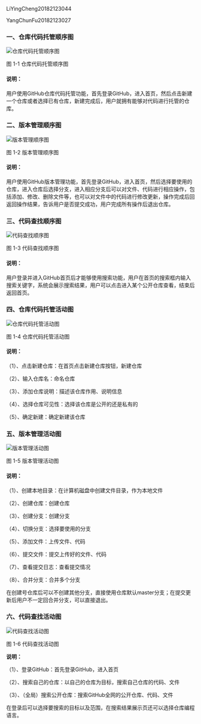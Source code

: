 LiYingCheng20182123044

YangChunFu20182123027

### 一、仓库代码托管顺序图

![仓库代码托管顺序图](https://github.com/ycfxhsw/YangChunFu20182123027/blob/UML-Work/%E4%BB%93%E5%BA%93%E4%BB%A3%E7%A0%81%E6%89%98%E7%AE%A1%EF%BC%88%E9%A1%BA%E5%BA%8F%E5%9B%BE%EF%BC%89.png)

图 1-1 仓库代码托管顺序图

#### **说明：**

用户使用GitHub仓库代码托管功能，首先登录GitHub，进入首页，然后点击新建一个仓库或者选择已有仓库，新建完成后，用户就拥有能够对代码进行托管的仓库。

 

### 二、版本管理顺序图

![版本管理顺序图](https://github.com/ycfxhsw/YangChunFu20182123027/blob/UML-Work/%E7%89%88%E6%9C%AC%E7%AE%A1%E7%90%86%EF%BC%88%E9%A1%BA%E5%BA%8F%E5%9B%BE%EF%BC%89.png)

图 1-2 版本管理顺序图

#### **说明：**

用户使用GitHub版本管理功能，首先登录GitHub，进入首页，然后选择要使用的仓库，进入仓库后选择分支，进入相应分支后可以对文件、代码进行相应操作，包括添加、修改、删除文件等，也可以对文件中的代码进行修改更新，操作完成后回返回操作结果，告诉用户是否提交成功，用户完成所有操作后退出仓库。

 

### 三、代码查找顺序图

![代码查找顺序图](https://github.com/ycfxhsw/YangChunFu20182123027/blob/UML-Work/%E4%BB%A3%E7%A0%81%E6%9F%A5%E6%89%BE%EF%BC%88%E9%A1%BA%E5%BA%8F%E5%9B%BE%EF%BC%89.png)

图 1-3 代码查找顺序图

#### **说明：**

用户登录并进入GitHub首页后才能够使用搜索功能，用户在首页的搜索框内输入搜索关键字，系统会展示搜索结果，用户可以点击进入某个公开仓库查看，结束后返回首页。

 

### 四、仓库代码托管活动图

![仓库代码托管活动图](https://github.com/ycfxhsw/YangChunFu20182123027/blob/UML-Work/%E4%BB%93%E5%BA%93%E4%BB%A3%E7%A0%81%E6%89%98%E7%AE%A1%EF%BC%88%E6%B4%BB%E5%8A%A8%E5%9B%BE%EF%BC%89.png)

图 1-4 仓库代码托管活动图

#### **说明：**

（1）、点击新建仓库：在首页点击新建仓库按钮，新建仓库

（2）、输入仓库名：命名仓库

（3）、添加仓库说明：描述该仓库作用、说明信息

（4）、选择仓库可见性：选择该仓库是公开的还是私有的

（5）、确定新建：确定新建该仓库

 

### 五、版本管理活动图

![版本管理活动图](https://github.com/ycfxhsw/YangChunFu20182123027/blob/UML-Work/%E7%89%88%E6%9C%AC%E7%AE%A1%E7%90%86%EF%BC%88%E6%B4%BB%E5%8A%A8%E5%9B%BE%EF%BC%89.png)

图 1-5 版本管理活动图

#### **说明：**

（1）、创建本地目录：在计算机磁盘中创建文件目录，作为本地文件

（2）、创建仓库：创建仓库

（3）、创建分支：创建分支

（4）、切换分支：选择要使用的分支

（5）、添加文件：上传文件、代码

（6）、提交文件：提交上传好的文件、代码

（7）、查看提交日志：查看提交情况

（8）、合并分支：合并多个分支

在创建号仓库后可以不创建其他分支，直接使用仓库默认master分支；在提交更新后用户不一定回合并分支，可以直接退出。



### 六、代码查找活动图
![代码查找活动图](https://github.com/ycfxhsw/YangChunFu20182123027/blob/UML-Work/%E4%BB%A3%E7%A0%81%E6%9F%A5%E6%89%BE%EF%BC%88%E6%B4%BB%E5%8A%A8%E5%9B%BE%EF%BC%89.png)

图 1-6 代码查找活动图

**说明：**

（1）、登录GitHub：首先登录GitHub，进入首页

（2）、搜索自己的仓库：以自己的仓库为目标，搜索自己仓库的代码、文件

（3）、（全局）搜索公开仓库：搜索GitHub全网的公开仓库、代码、文件

在登录后可以选择要搜索的目标以及范围，在搜索结果展示页还可以选择仓库编程语言。
